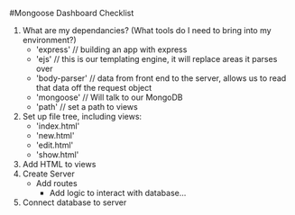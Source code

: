 #Mongoose Dashboard Checklist

1. What are my dependancies? (What tools do I need to bring into my environment?)
    + 'express' // building an app with express
    + 'ejs' // this is our templating engine, it will replace areas it parses over
    + 'body-parser' // data from front end to the server, allows us to read that data off the request object
    + 'mongoose' // Will talk to our MongoDB
    + 'path' // set a path to views 
2. Set up file tree, including views:
    + 'index.html'
    + 'new.html'
    + 'edit.html'
    + 'show.html'
3. Add HTML to views
4. Create Server
    + Add routes
        + Add logic to interact with database...
5. Connect database to server
